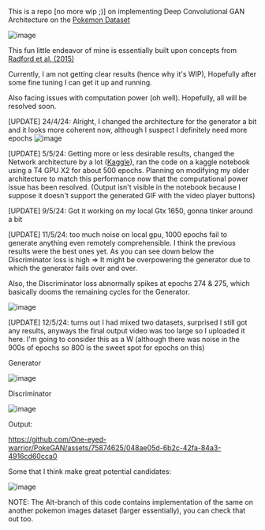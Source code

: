 This is a repo [no more wip ;)] on implementing Deep Convolutional GAN Architecture on the [Pokemon Dataset]((https://www.kaggle.com/datasets/kvpratama/pokemon-images-dataset/data)) 

![image](https://github.com/One-eyed-warrior/PokeGAN/assets/75874625/ae839647-1472-48ab-9f1b-422027aff6e0)

This fun little endeavor of mine is essentially built upon concepts from [Radford et al. (2015)](https://arxiv.org/abs/1511.06434) 

Currently, I am not getting clear results (hence why it's WIP), Hopefully after some fine tuning I can get it up and running. 

Also facing issues with computation power (oh well). Hopefully, all will be resolved soon.

[UPDATE] 24/4/24: Alright, I changed the architecture for the generator a bit and it looks more coherent now, although I suspect I definitely need more epochs 
![image](https://github.com/One-eyed-warrior/PokeGAN/assets/75874625/db7508b2-1643-4f9f-92eb-5595bb00b795)


[UPDATE] 5/5/24: Getting more or less desirable results, changed the Network architecture by a lot ([Kaggle](https://www.kaggle.com/code/algord/pokemon-dcgan)), ran the code on a kaggle notebook using a T4 GPU X2 for about 500 epochs. Planning on modifying my older architecture to match this performance now that the computational power issue has been resolved. (Output isn't visible in the notebook because I suppose it doesn't support the generated GIF with the video player buttons)


[UPDATE] 9/5/24: Got it working on my local Gtx 1650, gonna tinker around a bit 


[UPDATE] 11/5/24: too much noise on local gpu, 1000 epochs fail to generate anything even remotely comprehensible. I think the previous results were the best ones yet. As you can see down below the Discriminator loss is high => It might be overpowering the generator due to which the generator fails over and over.


Also, the Discriminator loss  abnormally spikes at epochs 274 & 275, which basically dooms the remaining cycles for the Generator. 

![image](https://github.com/One-eyed-warrior/PokeGAN/assets/75874625/42e9e14a-0f62-41e4-81f0-6e4f320a9588)


[UPDATE] 12/5/24: turns out I had mixed two datasets, surprised I still got any results, anyways the final output video was too large so I uploaded it here. I'm going to consider this as a W (although there was noise in the 900s of epochs so 800 is the sweet spot for epochs on this)



Generator


![image](https://github.com/One-eyed-warrior/PokeGAN/assets/75874625/31fc1052-d9c3-4d2a-b619-1e665b7fcc1d)


Discriminator


![image](https://github.com/One-eyed-warrior/PokeGAN/assets/75874625/276868b7-34aa-48d6-b08c-3c2d441581df)





Output:


https://github.com/One-eyed-warrior/PokeGAN/assets/75874625/048ae05d-6b2c-42fa-84a3-4916cd60cca0




Some that I think make great potential candidates:


![image](https://github.com/One-eyed-warrior/PokeGAN/assets/75874625/f8731347-d17e-4bd3-bb88-ac2ed5fb6588)


NOTE: The Alt-branch of this code contains implementation of the same on another pokemon images dataset (larger essentially), you can check that out too.








